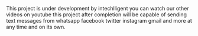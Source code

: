 This project is under development by intechlligent
you can watch our other videos on youtube
this project after completion will be capable of sending text messages from whatsapp facebook twitter instagram gmail and more at any time and on its own.